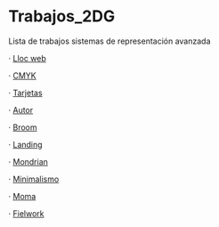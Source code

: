 # Trabajos_2DG
Lista de trabajos sistemas de representación avanzada

· [Lloc web](https://eduferre.github.io/llocweb/)

· [CMYK](https://eduferre.github.io/CMYK/)

· [Tarjetas](https://eduferre.github.io/Tarjetas/)

· [Autor](https://eduferre.github.io/Bachelard-Gaston/)

· [Broom](https://eduferre.github.io/broom/)

· [Landing](https://eduferre.github.io/Landing/)

· [Mondrian](https://eduferre.github.io/mondrian/)

· [Minimalismo](https://eduferre.github.io/Minimalismo/)

· [Moma](https://eduferre.github.io/Moma/)

· [Fielwork](https://eduferre.github.io/Fielwork/)
